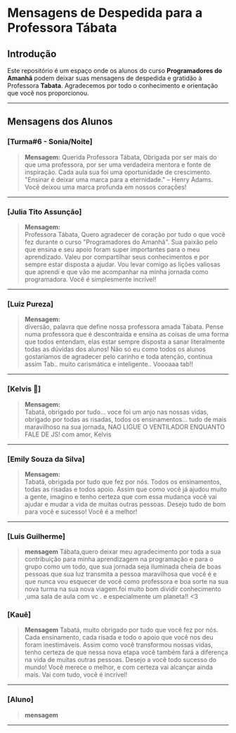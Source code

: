 # Mensagens de Despedida para a Professora Tábata

## Introdução

Este repositório é um espaço onde os alunos do curso **Programadores do Amanhã** podem deixar suas mensagens de despedida e gratidão à Professora **Tabata**. Agradecemos por todo o conhecimento e orientação que você nos proporcionou.

---

## Mensagens dos Alunos

### [Turma#6 - Sonia/Noite]

> **Mensagem:**
> Querida Professora Tábata,
> Obrigada por ser mais do que uma professora, por ser uma verdadeira mentora e fonte de inspiração. Cada aula sua foi uma oportunidade de crescimento.
> "Ensinar é deixar uma marca para a eternidade." – Henry Adams. Você deixou uma marca profunda em nossos corações!

---

### [Julia Tito Assunção]

> **Mensagem:**  
> Professora Tábata,
> Quero agradecer de coração por tudo o que você fez durante o curso "Programadores do Amanhã". Sua paixão pelo que ensina e seu apoio foram super importantes para o meu aprendizado.
> Valeu por compartilhar seus conhecimentos e por sempre estar disposta a ajudar. Vou levar comigo as lições valiosas que aprendi e que vão me acompanhar na minha jornada como
> programadora. Você é simplesmente incrível!

---

### [Luiz Pureza]

> **Mensagem:**  
> diversão, palavra que define nossa professora amada Tábata. Pense numa professora que é descontraída e ensina as coisas de uma forma que todos entendam, elas estar sempre disposta a sanar literalmente todas as dúvidas dos alunos! Não só eu como todos os alunos gostaríamos de agradecer pelo carinho e toda atenção, continua assim Tab.. muito carismática e inteligente..
Voooaaa tab!!

---

### [Kelvis 🫦]

> **Mensagem:**  
> Tabatá, obrigado por tudo... voce foi um anjo nas nossas vidas, obrigado por todas as risadas, todos os ensinamentos... tudo de mais maravilhoso na sua jornada, NAO LIGUE O VENTILADOR ENQUANTO FALE DE JS!
com amor, Kelvis
---

### [Emily Souza da Silva]

> **Mensagem:**  
> Tabatá, obrigada por tudo que fez por nós. Todos os ensinamentos, todas as risadas e todos apoio. Assim que como você já ajudou muito a gente, imagino e tenho certeza que com essa mudança você vai ajudar e mudar a vida de muitas outras pessoas.
> Desejo tudo de bom para você e sucesso! Você é a melhor!

---
### [Luis Guilherme]

>**mensagem**
> Tábata,quero deixar meu agradecimento por toda a sua contribuição para minha aprendizagem na programação e para o grupo como um todo, que sua jornada seja iluminada cheia de boas pessoas que sua luz transmita a pessoa maravilhosa que você é e que nunca vou esquecer de você como professora e boa sorte na sua nova turma na sua nova viagem.foi muito bom dividir conhecimento ,uma sala de aula com vc . 
> e especialmente um planeta!! <3

### [Kauê]

>**Mensagem**
> Tabatá, muito obrigado por tudo que você fez por nós. Cada ensinamento, cada risada e todo o apoio que você nos deu foram inestimáveis. Assim como você transformou nossas vidas, tenho certeza de que nessa nova etapa você também fará a diferença na vida de muitas outras pessoas.
> Desejo a você todo sucesso do mundo! Você merece o melhor, e com certeza vai alcançar ainda mais. Vai com tudo, você é incrível!

---
### [Aluno]

>**mensagem**
> 

---
